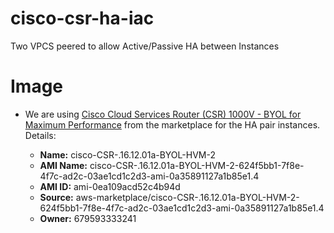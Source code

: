 # cisco-csr-ha-iac
Two VPCS peered to allow Active/Passive HA between Instances

# Image

- We are using [Cisco Cloud Services Router (CSR) 1000V - BYOL for Maximum Performance](https://aws.amazon.com/marketplace/pp/B00NF48FI2?ref=cns_srchrow#pdp-usage) from the marketplace for the HA pair instances. Details:

  - **Name:** cisco-CSR-.16.12.01a-BYOL-HVM-2
  - **AMI Name:** cisco-CSR-.16.12.01a-BYOL-HVM-2-624f5bb1-7f8e-4f7c-ad2c-03ae1cd1c2d3-ami-0a35891127a1b85e1.4
  - **AMI ID:** ami-0ea109acd52c4b94d
  - **Source:** aws-marketplace/cisco-CSR-.16.12.01a-BYOL-HVM-2-624f5bb1-7f8e-4f7c-ad2c-03ae1cd1c2d3-ami-0a35891127a1b85e1.4
  - **Owner:** 679593333241
